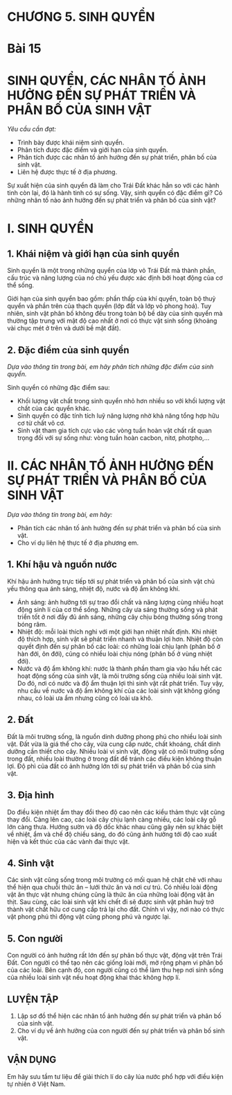 # CHƯƠNG 5. SINH QUYỂN

# Bài 15
# SINH QUYỂN, CÁC NHÂN TỐ ẢNH HƯỞNG ĐẾN SỰ PHÁT TRIỂN VÀ PHÂN BỐ CỦA SINH VẬT

*Yêu cầu cần đạt:*
- Trình bày được khái niệm sinh quyển.
- Phân tích được đặc điểm và giới hạn của sinh quyển.
- Phân tích được các nhân tố ảnh hưởng đến sự phát triển, phân bố của sinh vật.
- Liên hệ được thực tế ở địa phương.

Sự xuất hiện của sinh quyển đã làm cho Trái Đất khác hẳn so với các hành tinh còn lại, đó là hành tinh có sự sống. Vậy, sinh quyển có đặc điểm gì? Có những nhân tố nào ảnh hưởng đến sự phát triển và phân bố của sinh vật?

# I. SINH QUYỂN
## 1. Khái niệm và giới hạn của sinh quyển

Sinh quyển là một trong những quyển của lớp vỏ Trái Đất mà thành phần, cấu trúc và năng lượng của nó chủ yếu được xác định bởi hoạt động của cơ thể sống.

Giới hạn của sinh quyển bao gồm: phần thấp của khí quyển, toàn bộ thuỷ quyển và phần trên của thạch quyển (lớp đất và lớp vỏ phong hoá). Tuy nhiên, sinh vật phân bố không đều trong toàn bộ bề dày của sinh quyển mà thường tập trung với mật độ cao nhất ở nơi có thực vật sinh sống (khoảng vài chục mét ở trên và dưới bề mặt đất).

## 2. Đặc điểm của sinh quyển

*Dựa vào thông tin trong bài, em hãy phân tích những đặc điểm của sinh quyển.*

Sinh quyển có những đặc điểm sau:
- Khối lượng vật chất trong sinh quyển nhỏ hơn nhiều so với khối lượng vật chất của các quyển khác.
- Sinh quyển có đặc tính tích luỹ năng lượng nhờ khả năng tổng hợp hữu cơ từ chất vô cơ.
- Sinh vật tham gia tích cực vào các vòng tuần hoàn vật chất rất quan trọng đối với sự sống như: vòng tuần hoàn cacbon, nitơ, photpho,...

# II. CÁC NHÂN TỐ ẢNH HƯỞNG ĐẾN SỰ PHÁT TRIỂN VÀ PHÂN BỐ CỦA SINH VẬT

*Dựa vào thông tin trong bài, em hãy:*
- Phân tích các nhân tố ảnh hưởng đến sự phát triển và phân bố của sinh vật.
- Cho ví dụ liên hệ thực tế ở địa phương em.

## 1. Khí hậu và nguồn nước

Khí hậu ảnh hưởng trực tiếp tới sự phát triển và phân bố của sinh vật chủ yếu thông qua ánh sáng, nhiệt độ, nước và độ ẩm không khí.
- Ánh sáng: ảnh hưởng tới sự trao đổi chất và năng lượng cùng nhiều hoạt động sinh lí của cơ thể sống. Những cây ưa sáng thường sống và phát triển tốt ở nơi đầy đủ ánh sáng, những cây chịu bóng thường sống trong bóng râm.
- Nhiệt độ: mỗi loài thích nghi với một giới hạn nhiệt nhất định. Khi nhiệt độ thích hợp, sinh vật sẽ phát triển nhanh và thuận lợi hơn. Nhiệt độ còn quyết định đến sự phân bố các loài: có những loài chịu lạnh (phân bố ở hàn đới, ôn đới), cũng có nhiều loài chịu nóng (phân bố ở vùng nhiệt đới).
- Nước và độ ẩm không khí: nước là thành phần tham gia vào hầu hết các hoạt động sống của sinh vật, là môi trường sống của nhiều loài sinh vật. Do đó, nơi có nước và độ ẩm thuận lợi thì sinh vật rất phát triển. Tuy vậy, nhu cầu về nước và độ ẩm không khí của các loài sinh vật không giống nhau, có loài ưa ẩm nhưng cũng có loài ưa khô.

## 2. Đất

Đất là môi trường sống, là nguồn dinh dưỡng phong phú cho nhiều loài sinh vật. Đất vừa là giá thể cho cây, vừa cung cấp nước, chất khoáng, chất dinh dưỡng cần thiết cho cây. Nhiều loài vi sinh vật, động vật có môi trường sống trong đất, nhiều loài thường ở trong đất để tránh các điều kiện không thuận lợi. Độ phì của đất có ảnh hưởng lớn tới sự phát triển và phân bố của sinh vật.

## 3. Địa hình

Do điều kiện nhiệt ẩm thay đổi theo độ cao nên các kiểu thảm thực vật cũng thay đổi. Càng lên cao, các loài cây chịu lạnh càng nhiều, các loài cây gỗ lớn càng thưa. Hướng sườn và độ dốc khác nhau cũng gây nên sự khác biệt về nhiệt, ẩm và chế độ chiếu sáng, do đó cũng ảnh hưởng tới độ cao xuất hiện và kết thúc của các vành đai thực vật.

## 4. Sinh vật

Các sinh vật cũng sống trong môi trường có mối quan hệ chặt chẽ với nhau thể hiện qua chuỗi thức ăn – lưới thức ăn và nơi cư trú. Có nhiều loài động vật ăn thực vật nhưng chúng cũng là thức ăn của những loài động vật ăn thịt. Sau cùng, các loài sinh vật khi chết đi sẽ được sinh vật phân huỷ trở thành vật chất hữu cơ cung cấp trả lại cho đất. Chính vì vậy, nơi nào có thực vật phong phú thì động vật cũng phong phú và ngược lại.

## 5. Con người

Con người có ảnh hưởng rất lớn đến sự phân bố thực vật, động vật trên Trái Đất. Con người có thể tạo nên các giống loài mới, mở rộng phạm vi phân bố của các loài. Bên cạnh đó, con người cũng có thể làm thu hẹp nơi sinh sống của nhiều loài sinh vật nếu hoạt động khai thác không hợp lí.

## LUYỆN TẬP
1. Lập sơ đồ thể hiện các nhân tố ảnh hưởng đến sự phát triển và phân bố của sinh vật.
2. Cho ví dụ về ảnh hưởng của con người đến sự phát triển và phân bố sinh vật.

## VẬN DỤNG
Em hãy sưu tầm tư liệu để giải thích lí do cây lúa nước phổ hợp với điều kiện tự nhiên ở Việt Nam.
